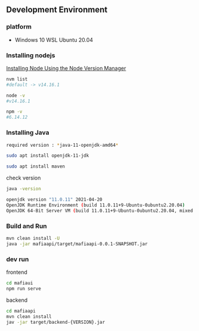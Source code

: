 ## Development Environment

### platform

* Windows 10 WSL Ubuntu 20.04

### Installing nodejs

[Installing Node Using the Node Version Manager](https://www.digitalocean.com/community/tutorials/how-to-install-node-js-on-ubuntu-20-04)

```sh
nvm list
#default -> v14.16.1

node -v
#v14.16.1

npm -v
#6.14.12
```

### Installing Java

```sh
required version : *java-11-openjdk-amd64*

sudo apt install openjdk-11-jdk

sudo apt install maven
```

check version

```sh
java -version

openjdk version "11.0.11" 2021-04-20
OpenJDK Runtime Environment (build 11.0.11+9-Ubuntu-0ubuntu2.20.04)
OpenJDK 64-Bit Server VM (build 11.0.11+9-Ubuntu-0ubuntu2.20.04, mixed mode, sharing)
```

### Build and Run

```sh
mvn clean install -U
java -jar mafiaapi/target/mafiaapi-0.0.1-SNAPSHOT.jar
```

### dev run

frontend

```sh
cd mafiaui
npm run serve
```

backend

```sh
cd mafiaapi
mvn clean install
jav -jar target/backend-{VERSION}.jar
```
